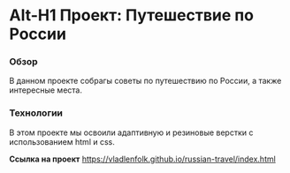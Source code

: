 # Alt-H1 Проект: Путешествие по России

### Обзор
В данном проекте собрагы советы по путешествию по России, а также интересные места.

### Технологии
В этом проекте мы освоили адаптивную и резиновые верстки с использованием html и css.

**Ссылка на проект**
 https://vladlenfolk.github.io/russian-travel/index.html
